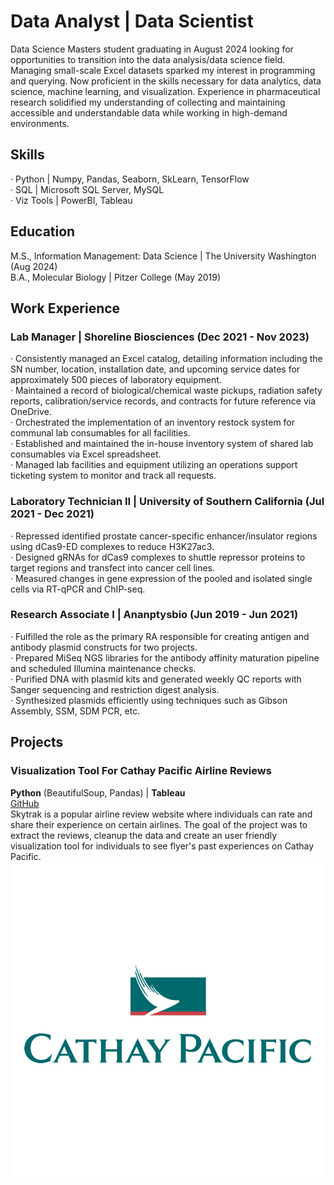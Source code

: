 # **Data Analyst | Data Scientist**<br>
Data Science Masters student graduating in August 2024 looking for opportunities to transition into the data analysis/data science field. Managing small-scale Excel datasets sparked my interest in programming and querying. Now proficient in the skills necessary for data analytics, data science, machine learning, and visualization. Experience in pharmaceutical research solidified my understanding of collecting and maintaining accessible and understandable data while working in high-demand environments.

## **Skills**
· Python    | Numpy, Pandas, Seaborn, SkLearn, TensorFlow<br>
· SQL       | Microsoft SQL Server, MySQL<br>
· Viz Tools | PowerBI, Tableau

## **Education**
M.S., Information Management: Data Science | The University Washington (Aug 2024)<br>
B.A., Molecular Biology | Pitzer College (May 2019)

## **Work Experience**
### **Lab Manager | Shoreline Biosciences (Dec 2021 - Nov 2023)**<br>
· Consistently managed an Excel catalog, detailing information including the SN number, location, installation date, and upcoming service dates for approximately 500 pieces of laboratory equipment.<br>
· Maintained a record of biological/chemical waste pickups, radiation safety reports, calibration/service records, and contracts for future reference via OneDrive.<br>
· Orchestrated the implementation of an inventory restock system for communal lab consumables for all facilities.<br>
· Established and maintained the in-house inventory system of shared lab consumables via Excel spreadsheet.<br>
· Managed lab facilities and equipment utilizing an operations support ticketing system to monitor and track all requests.

### **Laboratory Technician II | University of Southern California (Jul 2021 - Dec 2021)**<br>
· Repressed identified prostate cancer-specific enhancer/insulator regions using dCas9-ED complexes to reduce H3K27ac3.<br>
· Designed gRNAs for dCas9 complexes to shuttle repressor proteins to target regions and transfect into cancer cell lines.<br>
· Measured changes in gene expression of the pooled and isolated single cells via RT-qPCR and ChIP-seq.

### **Research Associate I | Ananptysbio (Jun 2019 - Jun 2021)**<br>
· Fulfilled the role as the primary RA responsible for creating antigen and antibody plasmid constructs for two projects.<br>
· Prepared MiSeq NGS libraries for the antibody affinity maturation pipeline and scheduled Illumina maintenance checks.<br>
· Purified DNA with plasmid kits and generated weekly QC reports with Sanger sequencing and restriction digest analysis.<br>
· Synthesized plasmids efficiently using techniques such as Gibson Assembly, SSM, SDM PCR, etc.

## **Projects**
### **Visualization Tool For Cathay Pacific Airline Reviews**<br>
**Python** (BeautifulSoup, Pandas) | **Tableau** <br>
[GitHub](https://github.com/prestonc0903/cathaypacific_tableau/tree/main)<br>
Skytrak is a popular airline review website where individuals can rate and share their experience on certain airlines. The goal of the project was to extract the reviews, cleanup the data and create an user friendly visualization tool for individuals to see flyer's past experiences on Cathay Pacific.<br>
![Cathay_Logo](/assets/img/cathay-pacific.png)



